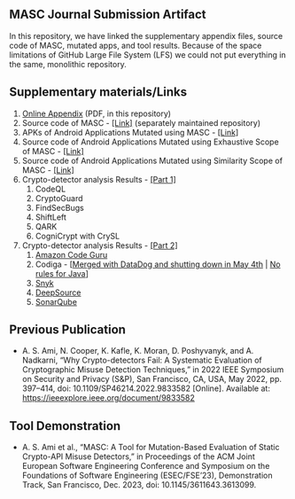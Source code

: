 ## MASC Journal Submission Artifact

In this repository, we have linked the supplementary appendix files, source code of MASC, mutated apps, and tool results. 
Because of the space limitations of GitHub Large File System (LFS) we could not put everything in the same, monolithic repository.

## Supplementary materials/Links

1. [Online Appendix](https://github.com/Secure-Platforms-Lab-W-M/masc-journal-artifact/blob/main/online-appendix.pdf) (PDF, in this repository)
2. Source code of MASC - [[Link]](https://github.com/Secure-Platforms-Lab-W-M/MASC) (separately maintained repository)
3. APKs of Android Applications Mutated using MASC - [[Link]](https://drive.google.com/drive/folders/14ZqYOJaR7iVnyHLF37zMDhS_3TcWHC7r?usp=sharing)
4. Source code of Android Applications Mutated using Exhaustive Scope of MASC - [[Link]](https://drive.google.com/drive/folders/1ML9HkGRPfeetC6lnjzq2Ai8FT32dxBEk?usp=drive_link)
5. Source code of Android Applications Mutated using Similarity Scope of MASC - [[Link]](https://drive.google.com/drive/folders/1QlfxotHuTvlOstd8b0cprBWhRRccYr2q?usp=drive_link)
6. Crypto-detector analysis Results - [[Part 1]](https://drive.google.com/drive/folders/1u3uIblklpk8a2an8ege4jDMyRQqknkzQ?usp=sharing)
   1. CodeQL
   2. CryptoGuard
   3. FindSecBugs
   4. ShiftLeft
   5. QARK
   6. CogniCrypt with CrySL
7. Crypto-detector analysis Results - [[Part 2]]()
   1. [Amazon Code Guru](https://drive.google.com/drive/folders/1Ukt6ZxvV1mqTVfTKIn0wbHT2fJjOPEPD?usp=sharing)
   2. Codiga - [[Merged with DataDog and shutting down in May 4th](https://www.codiga.io/blog/codiga-joins-datadog/) | [No rules for Java](https://www.codiga.io/code-analysis/rules/java/all/all/)]
   3. [Snyk](https://docs.google.com/document/d/19ae0VnD6cv37PwhXaprhKxpQz-kcGnU97Wq_i-wEyi0/edit)
   4. [DeepSource](https://docs.google.com/document/d/1KiK4Ltu4ZsbLNxePAEB_FyS5tcj87f0C0x-tGtJyRbk/edit?usp=sharing)
   5. [SonarQube](https://docs.google.com/document/d/1Pi1pRkbRPUEkZmS27qk4ZpXw2tlu16CeoNi-AQgwcnc/edit)   

## Previous Publication

- A. S. Ami, N. Cooper, K. Kafle, K. Moran, D. Poshyvanyk, and A. Nadkarni, “Why Crypto-detectors Fail: A Systematic Evaluation of Cryptographic Misuse Detection Techniques,” in 2022 IEEE Symposium on Security and Privacy (S&P), San Francisco, CA, USA, May 2022, pp. 397–414, doi: 10.1109/SP46214.2022.9833582 [Online]. Available at: https://ieeexplore.ieee.org/document/9833582

## Tool Demonstration

- A. S. Ami et al., “MASC: A Tool for Mutation-Based Evaluation of Static Crypto-API Misuse Detectors,” in Proceedings of the ACM Joint European Software Engineering Conference and Symposium on the Foundations of Software Engineering (ESEC/FSE’23), Demonstration Track, San Francisco, Dec. 2023, doi: 10.1145/3611643.3613099.
